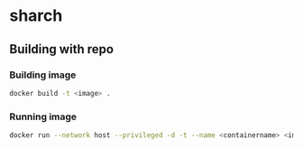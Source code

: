 # sharch

## Building with repo

### Building image 

```bash
docker build -t <image> .
```

### Running image

```bash
docker run --network host --privileged -d -t --name <containername> <image>
```

